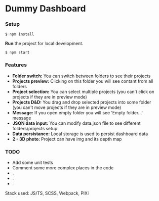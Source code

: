 # Dummy Dashboard

### Setup

```shell
$ npm install
```

**Run** the project for local development.

```shell
$ npm start
```

### Features

- **Folder switch:** You can switch between folders to see their projects
- **Projects preview:** Clicking on this folder you will see contant from all folders
- **Project selection:** You can select multiple projects (you can't click on projects if they are in preview mode)
- **Projects D&D:** You drag and drop selected projects into some folder (you can't move projects if they are in preview mode)
- **Message:** If you open empty folder you will see 'Empty folder...' message
- **JSON data input:** You can modify data.json file to see different folders/projects setup
- **Data persistance:** Local storage is used to persist dashboard data
- **2 - 3D photo:** Project can have img and its depth map

### TODO

- Add some unit tests
- Comment some more complex places in the code
- .
- .
- .


Stack used: JS/TS, SCSS, Webpack, PIXI


